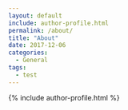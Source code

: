 ```yaml
---
layout: default
include: author-profile.html
permalink: /about/
title: "About"
date: 2017-12-06
categories:
  - General
tags:
  - test
---
```

{% include author-profile.html %}

